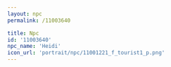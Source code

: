 ```yaml
---
layout: npc
permalink: /11003640

title: Npc
id: '11003640'
npc_name: 'Heidi'
icon_url: 'portrait/npc/11001221_f_tourist1_p.png'
---
```


